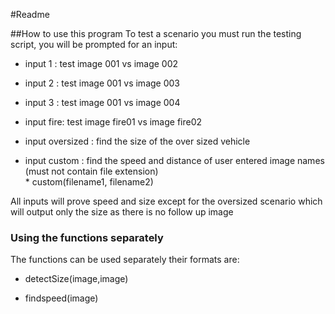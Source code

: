 #Readme


##How to use this program
To test a scenario you must run the testing script, you will be prompted for an input:



* input 1 : test image 001 vs image 002 

* input 2 : test image 001 vs image 003 
 
* input 3 : test image 001 vs image 004 
 
* input fire: test image fire01 vs image fire02  

* input oversized : find the size of the over sized vehicle 

* input custom : find the speed and distance of user entered image names (must not contain file extension)  
      * custom(filename1, filename2)


All inputs will prove speed and size except for the oversized scenario which will output only the size as there is no follow up image

### Using the functions separately 
The functions can be used separately their formats are:

* detectSize(image,image)

* findspeed(image)